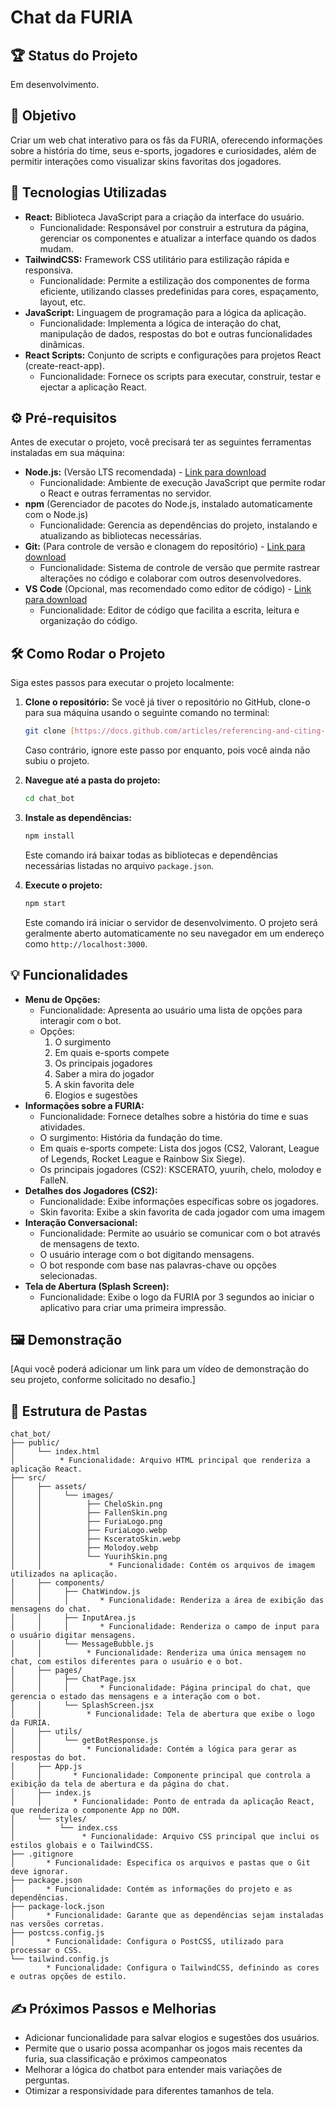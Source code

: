 # Chat da FURIA 

## 🏆 Status do Projeto

Em desenvolvimento.

## 🎯 Objetivo

Criar um web chat interativo para os fãs da FURIA, oferecendo informações sobre a história do time, seus e-sports, jogadores e curiosidades, além de permitir interações como visualizar skins favoritas dos jogadores.

## 🚀 Tecnologias Utilizadas

-   **React:** Biblioteca JavaScript para a criação da interface do usuário.
    * Funcionalidade: Responsável por construir a estrutura da página, gerenciar os componentes e atualizar a interface quando os dados mudam.
-   **TailwindCSS:** Framework CSS utilitário para estilização rápida e responsiva.
    * Funcionalidade: Permite a estilização dos componentes de forma eficiente, utilizando classes predefinidas para cores, espaçamento, layout, etc.
-   **JavaScript:** Linguagem de programação para a lógica da aplicação.
    * Funcionalidade: Implementa a lógica de interação do chat, manipulação de dados, respostas do bot e outras funcionalidades dinâmicas.
-   **React Scripts:** Conjunto de scripts e configurações para projetos React (create-react-app).
    * Funcionalidade: Fornece os scripts para executar, construir, testar e ejectar a aplicação React.

## ⚙️ Pré-requisitos

Antes de executar o projeto, você precisará ter as seguintes ferramentas instaladas em sua máquina:

-   **Node.js:** (Versão LTS recomendada) - [Link para download](https://nodejs.org/)
    * Funcionalidade: Ambiente de execução JavaScript que permite rodar o React e outras ferramentas no servidor.
-   **npm** (Gerenciador de pacotes do Node.js, instalado automaticamente com o Node.js)
    * Funcionalidade: Gerencia as dependências do projeto, instalando e atualizando as bibliotecas necessárias.
-   **Git:** (Para controle de versão e clonagem do repositório) - [Link para download](https://git-scm.com/)
    * Funcionalidade: Sistema de controle de versão que permite rastrear alterações no código e colaborar com outros desenvolvedores.
-   **VS Code** (Opcional, mas recomendado como editor de código) - [Link para download](https://code.visualstudio.com/)
    * Funcionalidade: Editor de código que facilita a escrita, leitura e organização do código.

## 🛠️ Como Rodar o Projeto

Siga estes passos para executar o projeto localmente:

1.  **Clone o repositório:**
    Se você já tiver o repositório no GitHub, clone-o para sua máquina usando o seguinte comando no terminal:
    ```bash
    git clone [https://docs.github.com/articles/referencing-and-citing-content](https://docs.github.com/articles/referencing-and-citing-content)
    ```
    Caso contrário, ignore este passo por enquanto, pois você ainda não subiu o projeto.

2.  **Navegue até a pasta do projeto:**
    ```bash
    cd chat_bot
    ```

3.  **Instale as dependências:**
    ```bash
    npm install
    ```
    Este comando irá baixar todas as bibliotecas e dependências necessárias listadas no arquivo `package.json`.

4.  **Execute o projeto:**
    ```bash
    npm start
    ```
    Este comando irá iniciar o servidor de desenvolvimento. O projeto será geralmente aberto automaticamente no seu navegador em um endereço como `http://localhost:3000`.

## 💡 Funcionalidades

-   **Menu de Opções:**
    * Funcionalidade: Apresenta ao usuário uma lista de opções para interagir com o bot.
    * Opções:
        1.  O surgimento
        2.  Em quais e-sports compete
        3.  Os principais jogadores
        4.  Saber a mira do jogador
        5.  A skin favorita dele
        6.  Elogios e sugestões
-   **Informações sobre a FURIA:**
    * Funcionalidade: Fornece detalhes sobre a história do time e suas atividades.
    * O surgimento: História da fundação do time.
    * Em quais e-sports compete: Lista dos jogos (CS2, Valorant, League of Legends, Rocket League e Rainbow Six Siege).
    * Os principais jogadores (CS2): KSCERATO, yuurih, chelo, molodoy e FalleN.
-   **Detalhes dos Jogadores (CS2):**
    * Funcionalidade: Exibe informações específicas sobre os jogadores.
    * Skin favorita: Exibe a skin favorita de cada jogador com uma imagem
-   **Interação Conversacional:**
    * Funcionalidade: Permite ao usuário se comunicar com o bot através de mensagens de texto.
    * O usuário interage com o bot digitando mensagens.
    * O bot responde com base nas palavras-chave ou opções selecionadas.
-   **Tela de Abertura (Splash Screen):**
    * Funcionalidade: Exibe o logo da FURIA por 3 segundos ao iniciar o aplicativo para criar uma primeira impressão.

## 🖼️ Demonstração

[Aqui você poderá adicionar um link para um vídeo de demonstração do seu projeto, conforme solicitado no desafio.]

## 📂 Estrutura de Pastas
```text
chat_bot/
├── public/
│     └── index.html
│          * Funcionalidade: Arquivo HTML principal que renderiza a aplicação React.
├── src/
│     ├── assets/
│     │     └── images/
│     │          ├── CheloSkin.png
│     │          ├── FallenSkin.png
│     │          ├── FuriaLogo.png
│     │          ├── FuriaLogo.webp
│     │          ├── KsceratoSkin.webp
│     │          ├── Molodoy.webp
│     │          └── YuurihSkin.png
│     │               * Funcionalidade: Contém os arquivos de imagem utilizados na aplicação.
│     ├── components/
│     │     ├── ChatWindow.js
│     │     │       * Funcionalidade: Renderiza a área de exibição das mensagens do chat.
│     │     ├── InputArea.js
│     │     │       * Funcionalidade: Renderiza o campo de input para o usuário digitar mensagens.
│     │     └── MessageBubble.js
│     │          * Funcionalidade: Renderiza uma única mensagem no chat, com estilos diferentes para o usuário e o bot.
│     ├── pages/
│     │     ├── ChatPage.jsx
│     │     │       * Funcionalidade: Página principal do chat, que gerencia o estado das mensagens e a interação com o bot.
│     │     └── SplashScreen.jsx
│     │          * Funcionalidade: Tela de abertura que exibe o logo da FURIA.
│     ├── utils/
│     │     └── getBotResponse.js
│     │          * Funcionalidade: Contém a lógica para gerar as respostas do bot.
│     ├── App.js
│     │       * Funcionalidade: Componente principal que controla a exibição da tela de abertura e da página do chat.
│     ├── index.js
│     │       * Funcionalidade: Ponto de entrada da aplicação React, que renderiza o componente App no DOM.
│     └── styles/
│          └── index.css
│               * Funcionalidade: Arquivo CSS principal que inclui os estilos globais e o TailwindCSS.
├── .gitignore
│       * Funcionalidade: Especifica os arquivos e pastas que o Git deve ignorar.
├── package.json
│       * Funcionalidade: Contém as informações do projeto e as dependências.
├── package-lock.json
│       * Funcionalidade: Garante que as dependências sejam instaladas nas versões corretas.
├── postcss.config.js
│       * Funcionalidade: Configura o PostCSS, utilizado para processar o CSS.
└── tailwind.config.js
        * Funcionalidade: Configura o TailwindCSS, definindo as cores e outras opções de estilo.
```

## ✍️ Próximos Passos e Melhorias

-   Adicionar funcionalidade para salvar elogios e sugestões dos usuários.
-   Permite que o usario possa acompanhar os jogos mais recentes da furia, sua classificação e próximos campeonatos 
-   Melhorar a lógica do chatbot para entender mais variações de perguntas.
-   Otimizar a responsividade para diferentes tamanhos de tela.




